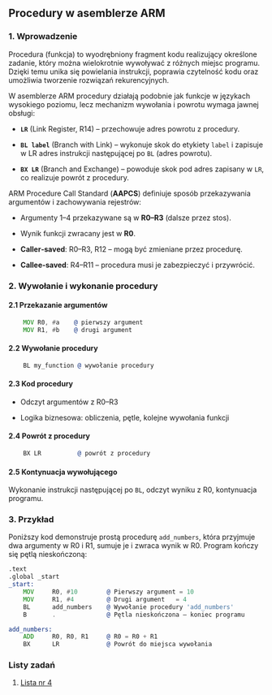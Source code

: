 ## Procedury w asemblerze ARM

### 1. Wprowadzenie

Procedura (funkcja) to wyodrębniony fragment kodu realizujący określone zadanie, który można wielokrotnie wywoływać z różnych miejsc programu. Dzięki temu unika się powielania instrukcji, poprawia czytelność kodu oraz umożliwia tworzenie rozwiązań rekurencyjnych.

W asemblerze ARM procedury działają podobnie jak funkcje w językach wysokiego poziomu, lecz mechanizm wywołania i powrotu wymaga jawnej obsługi:

* **`LR`** (Link Register, R14) – przechowuje adres powrotu z procedury.

* **`BL label`** (Branch with Link) – wykonuje skok do etykiety `label` i zapisuje w LR adres instrukcji następującej po `BL` (adres powrotu).

* **`BX LR`** (Branch and Exchange) – powoduje skok pod adres zapisany w `LR`, co realizuje powrót z procedury.

ARM Procedure Call Standard (**AAPCS**) definiuje sposób przekazywania argumentów i zachowywania rejestrów:

* Argumenty 1–4 przekazywane są w **R0–R3** (dalsze przez stos).

* Wynik funkcji zwracany jest w **R0**.

* **Caller‑saved**: R0–R3, R12 – mogą być zmieniane przez procedurę.

* **Callee‑saved**: R4–R11 – procedura musi je zabezpieczyć i przywrócić.

### 2. Wywołanie i wykonanie procedury

#### 2.1 Przekazanie argumentów

```asm
    MOV R0, #a    @ pierwszy argument
    MOV R1, #b    @ drugi argument
```

#### 2.2 Wywołanie procedury

```asm
    BL my_function @ wywołanie procedury
```

#### 2.3 Kod procedury

* Odczyt argumentów z R0–R3

* Logika biznesowa: obliczenia, pętle, kolejne wywołania funkcji

#### 2.4 Powrót z procedury

```asm
    BX LR          @ powrót z procedury
```

#### 2.5 Kontynuacja wywołującego

Wykonanie instrukcji następującej po `BL`, odczyt wyniku z R0, kontynuacja programu.

### 3. Przykład

Poniższy kod demonstruje prostą procedurę `add_numbers`, która przyjmuje dwa argumenty w R0 i R1, sumuje je i zwraca wynik w R0. Program kończy się pętlą nieskończoną:

```asm
.text
.global _start
_start:
    MOV     R0, #10        @ Pierwszy argument = 10
    MOV     R1, #4         @ Drugi argument   = 4
    BL      add_numbers    @ Wywołanie procedury 'add_numbers'
    B       .              @ Pętla nieskończona – koniec programu

add_numbers:
    ADD     R0, R0, R1     @ R0 = R0 + R1
    BX      LR             @ Powrót do miejsca wywołania
```

### Listy zadań
1. [Lista nr 4](../exercises/list04.md)
